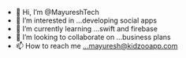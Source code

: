 - 👋 Hi, I’m @MayureshTech
- 👀 I’m interested in ...developing social apps
- 🌱 I’m currently learning ...swift and firebase
- 💞️ I’m looking to collaborate on ...business plans
- 📫 How to reach me ...mayuresh@kidzooapp.com

<!---
MayureshTech/MayureshTech is a ✨ special ✨ repository because its `README.md` (this file) appears on your GitHub profile.
You can click the Preview link to take a look at your changes.
--->
